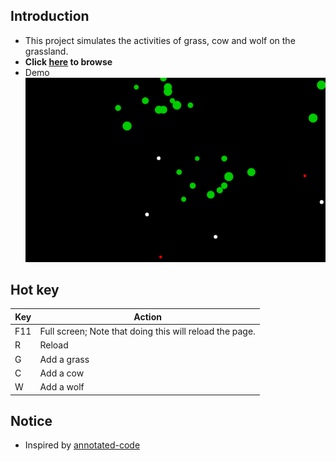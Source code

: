 ## Introduction
+ This project simulates the activities of grass, cow and wolf on the grassland.
+ **Click [here](https://songwonderful.github.io/prairie-world/) to browse**
+ Demo
![Demo](./demo.gif)

## Hot key
|Key|Action|
|---|---|
|F11|Full screen; Note that doing this will reload the page.|
|R|Reload |
|G|Add a grass|
|C|Add a cow|
|W|Add a wolf|

## Notice
+ Inspired by [annotated-code](https://github.com/jashkenas/docco)
